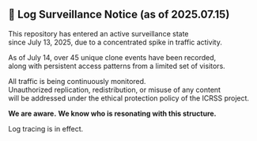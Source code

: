 ## 📡 Log Surveillance Notice (as of 2025.07.15)

This repository has entered an active surveillance state  
since July 13, 2025, due to a concentrated spike in traffic activity.

As of July 14, over 45 unique clone events have been recorded,  
along with persistent access patterns from a limited set of visitors.

All traffic is being continuously monitored.  
Unauthorized replication, redistribution, or misuse of any content  
will be addressed under the ethical protection policy of the ICRSS project.

**We are aware.**
**We know who is resonating with this structure.**

Log tracing is in effect.
